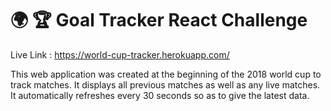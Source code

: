 # 🌍 🏆 Goal Tracker React Challenge

Live Link : https://world-cup-tracker.herokuapp.com/

This web application was created at the beginning of the 2018 world cup to track matches. It displays all previous matches as well as any live matches. It automatically refreshes every 30 seconds so as to give the latest data.
